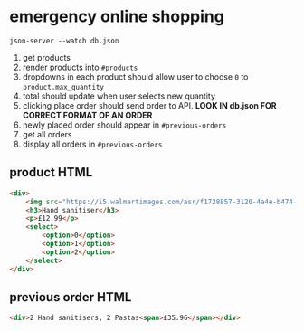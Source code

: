 # emergency online shopping

`json-server --watch db.json`

1. get products
2. render products into `#products`
3. dropdowns in each product should allow user to choose `0` to `product.max_quantity`
4. total should update when user selects new quantity
5. clicking place order should send order to API. **LOOK IN db.json FOR CORRECT FORMAT OF AN ORDER**
6. newly placed order should appear in `#previous-orders`
7. get all orders
8. display all orders in `#previous-orders`

## product HTML

```HTML
<div>
    <img src="https://i5.walmartimages.com/asr/f1728857-3120-4a4e-b474-d66f8ad1bc77_1.7e41f79bcada186bbbc136d1094be906.jpeg?odnWidth=450&amp;odnHeight=450&amp;odnBg=ffffff" />
    <h3>Hand sanitiser</h3>
    <p>£12.99</p>
    <select>
        <option>0</option>
        <option>1</option>
        <option>2</option>
    </select>
</div>
```

## previous order HTML

```HTML
<div>2 Hand sanitisers, 2 Pastas<span>£35.96</span></div>
```
